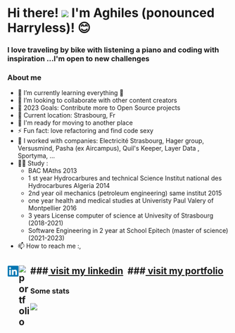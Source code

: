# Hi there! <img src="https://media.giphy.com/media/hvRJCLFzcasrR4ia7z/giphy.gif" width="25px"> I'm Aghiles (ponounced Harryless)! :blush:

### I love traveling by bike with listening a piano and coding with inspiration ...I'm open to new challenges 

### About me
  - 🌱 I’m currently learning everything 🤣
  - 👯 I’m looking to collaborate with other content creators
  - 🥅 2023 Goals: Contribute more to Open Source projects
  - 📍 Current location: Strasbourg, Fr
  - 💬 I'm ready for moving to another place
  - ⚡ Fun fact: love refactoring and find code sexy
  - 💾 I worked with companies:  Electricité Strasbourg, Hager group,  Versusmind, Pasha (ex Aircampus), Quil's Keeper, Layer Data , Sportyma, ...
  - 🧟‍♂️ Study : 
    - BAC MAths 2013
    - 1 st year Hydrocarbures and technical Science Institut national des Hydrocarbures Algeria 2014
    - 2nd year oil mechanics (petroleum engineering) same institut 2015
    - one year health and medical studies at Univeristy Paul Valery of Montpellier 2016
    - 3 years License computer of science at Univesity of Strasbourg (2018-2021)
    - Software Engineering in 2 year at School Epitech (master of science) (2021-2023)
  - 📫 How to reach me :,

###<a href="https://www.linkedin.com/in/azzoug-aghiles/"><img src="https://raw.githubusercontent.com/devicons/devicon/9f4f5cdb393299a81125eb5127929ea7bfe42889/icons/linkedin/linkedin-plain.svg" alt="linkedin" width="26px" align="left"/> visit my linkedin</a>&nbsp; 
###<a href="https://aghilas.fr/"><img src="https://mir-s3-cdn-cf.behance.net/project_modules/source/945b0225337909.563440870421b.png" alt="portfolio" width="26px" align="left"/> visit my portfolio</a>&nbsp;
-------------------------------------------------------------------------
### Some stats

<!-- a href="https://github.com/loupdemon">
  <img align="center" src="https://github-readme-stats.vercel.app/api?username=loupdemon&count_private=true&show_icons=true&hide=stars,issues&theme=tokyonight" />
</a-->
<a href="https://github.com/loupdemon">
  <img align="center" src="https://github-readme-stats.vercel.app/api/top-langs/?username=loupdemon&layout=compact&hide=Vue,Java&theme=tokyonight&langs_count=6" />
</a>
